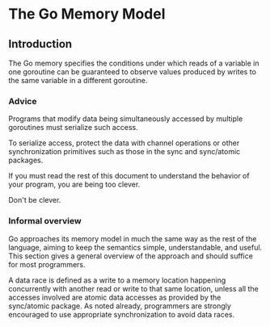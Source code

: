 # The Go Memory Model

## Introduction

The Go memory specifies the conditions under which reads of a variable in one goroutine can be guaranteed to observe values produced by writes to the same variable in a different goroutine.

### Advice

Programs that modify data being simultaneously accessed by multiple goroutines must serialize such access.

To serialize access, protect the data with channel operations or other synchronization primitives such as those in the sync and sync/atomic packages.

If you must read the rest of this document to understand the behavior of your program, you are being too clever.

Don't be clever.

### Informal overview

Go approaches its memory model in much the same way as the rest of the language, aiming to keep the semantics simple, understandable, and useful. This section gives a general overview of the approach and should suffice for most programmers.

A data race is defined as a write to a memory location happening concurrently with another read or write to that same location, unless all the accesses involved are atomic data accesses as provided by the sync/atomic package. As noted already, programmers are strongly encouraged to use appropriate synchronization to avoid data races.
